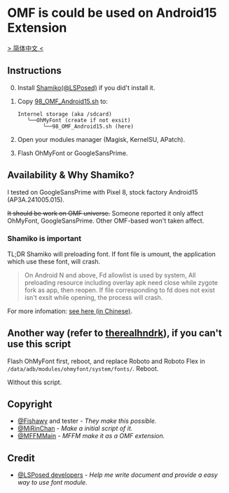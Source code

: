 # OMF is could be used on Android15 Extension

[> 简体中文 <](README.zh-CN.md)

## Instructions

0. Install [Shamiko(@LSPosed)](https://t.me/LSPosed/278) if you did't install it.

1. Copy [98_OMF_Android15.sh](98_OMF_Android15.sh) to:

    ```plain
    Internel storage (aka /sdcard)
       ╰──OhMyFont (create if not exsit)
            ╰──98_OMF_Android15.sh (here)
    ```

2. Open your modules manager (Magisk, KernelSU, APatch).

3. Flash OhMyFont or GoogleSansPrime.

## Availability & Why Shamiko?

I tested on GoogleSansPrime with Pixel 8, stock factory Android15 (AP3A.241005.015).

~~It should be work on OMF universe.~~ Someone reported it only affect OhMyFont, GoogleSansPrime. Other OMF-based won't taken affect.

### Shamiko is important

TL;DR Shamiko will preloading font. If font file is umount, the application which use these font, will crash.

> On Android N and above, Fd allowlist is used by system, All preloading resource including overlay apk need close while zygote fork as app, then reopen. If file corresponding to fd does not exist isn't exsit while opening, the process will crash.

For more infomation: [see here (in Chinese)](https://t.me/qianqianzhuang/34).

## Another way (refer to [therealhndrk](https://t.me/therealhndrk)), if you can't use this script

Flash OhMyFont first, reboot, and replace Roboto and Roboto Flex in `/data/adb/modules/ohmyfont/system/fonts/`. Reboot.

Without this script.

## Copyright

- [@Fishawy](https://t.me/Fishawy) and tester - *They make this possible.*
- [@MiRinChan](https://github.com/MiRinChan) - *Make a initial script of it.*
- [@MFFMMain](https://t.me/MFFMMain) - *MFFM make it as a OMF extension.*

## Credit

- [@LSPosed developers](https://github.com/LSPosed/) - *Help me write document and provide a easy way to use font module.*
